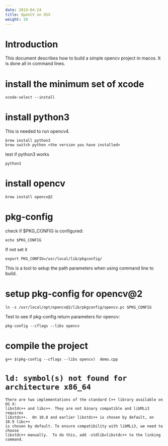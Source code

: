 ```yaml
---
date: 2019-04-24
title: OpenCV on OSX
weight: 10
---
```


# Introduction

This document describes how to build a simple opencv project in macos. It is
done all in command lines.

# install the minimum set of xcode

```
xcode-select --install
```

# install python3

This is needed to run opencv4.

```
brew install python3
brew switch python <the version you have installed>
```

test if python3 works

```
python3
```

# install opencv

```
brew install opencv@2
```

# pkg-config

check if $PKG_CONFIG is configured:

```
echo $PKG_CONFIG
```

If not set it

```
export PKG_CONFIG=/usr/local/lib/pkgconfig/
```

This is a tool to setup the path parameters when using command line to build.

# setup pkg-config for opencv@2

```
ln -s /usr/local/opt/opencv@2/lib/pkgconfig/opencv.pc $PKG_CONFIG
```


Test to see if pkg-config return parameters for opencv:

```
pkg-config --cflags --libs opencv
```


# compile the project

```
g++ $(pkg-config --cflags --libs opencv)  demo.cpp
```

# `ld: symbol(s) not found for architecture x86_64`

``` 
There are two implementations of the standard C++ library available on OS X:
libstdc++ and libc++. They are not binary compatible and libMLi3 requires
libstdc++.  On 10.8 and earlier libstdc++ is chosen by default, on 10.9 libc++
is chosen by default. To ensure compatibility with libMLi3, we need to choose
libstdc++ manually.  To do this, add -stdlib=libstdc++ to the linking command.
```
